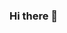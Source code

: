 ### Hi there 👋
 <div align="center">
<!--
**nahyunoh/nahyunoh** is a ✨ _special_ ✨ repository because its `README.md` (this file) appears on your GitHub profile.

Here are some ideas to get you started:

- 🔭 I’m currently working on ...
- 🌱 I’m currently learning ...
- 👯 I’m looking to collaborate on ...
- 🤔 I’m looking for help with ...
- 💬 Ask me about ...
- 📫 How to reach me: ...
- 😄 Pronouns: ...
- ⚡ Fun fact: ...
-->
![Anurag's GitHub stats](https://github-readme-stats.vercel.app/api?username=nahyunoh&show_icons=true&theme=buefy)

![Top Langs](https://github-readme-stats.vercel.app/api/top-langs/?username=nahyunoh&layout=compact&theme=buefy)


</div>
